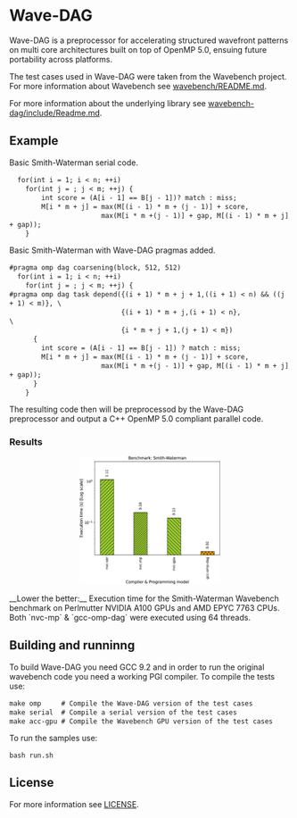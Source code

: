 # Wave-DAG

Wave-DAG is a preprocessor for accelerating structured wavefront patterns on multi core architectures built on top of OpenMP 5.0, ensuing future portability across platforms.

The test cases used in Wave-DAG were taken from the Wavebench project. For more information about Wavebench see [wavebench/README.md](wavebench/README.md).

For more information about the underlying library see [wavebench-dag/include/Readme.md](wavebench-dag/include/Readme.md).


## Example

Basic Smith-Waterman serial code.
```
  for(int i = 1; i < n; ++i)
    for(int j = ; j < m; ++j) {
        int score = (A[i - 1] == B[j - 1])? match : miss;
        M[i * m + j] = max(M[(i - 1) * m + (j - 1)] + score,
                       max(M[i * m +(j - 1)] + gap, M[(i - 1) * m + j] + gap));
    }
```

Basic Smith-Waterman with Wave-DAG pragmas added.
```
#pragma omp dag coarsening(block, 512, 512)
  for(int i = 1; i < n; ++i)
    for(int j = ; j < m; ++j) {
#pragma omp dag task depend({(i + 1) * m + j + 1,((i + 1) < n) && ((j + 1) < m)}, \
                            {(i + 1) * m + j,(i + 1) < n},                \
                            {i * m + j + 1,(j + 1) < m})
      {
        int score = (A[i - 1] == B[j - 1]) ? match : miss;
        M[i * m + j] = max(M[(i - 1) * m + (j - 1)] + score,
                       max(M[i * m +(j - 1)] + gap, M[(i - 1) * m + j] + gap));
      }
    }
```
The resulting code then will be preprocessod by the Wave-DAG preprocessor and output a C++ OpenMP 5.0 compliant parallel code.
### Results
<p align="center">
  <img src="https://github.com/fabianmcg/wavedag/blob/3da3c0a2b0c5c66156736b3af2c299d5b004952a/sw.png" width=50% height=50%>
</p>
__Lower the better:__ Execution time for the Smith-Waterman Wavebench benchmark on Perlmutter NVIDIA A100 GPUs and AMD EPYC 7763 CPUs. Both `nvc-mp` & `gcc-omp-dag` were executed using 64 threads.

## Building and runninng
To build Wave-DAG you need GCC 9.2 and in order to run the original wavebench code you need a working PGI compiler.
To compile the tests use:
```
make omp     # Compile the Wave-DAG version of the test cases
make serial  # Compile a serial version of the test cases
make acc-gpu # Compile the Wavebench GPU version of the test cases
```
To run the samples use:
```
bash run.sh
```

## License
For more information see [LICENSE](LICENSE).
